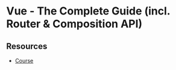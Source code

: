 # Vue - The Complete Guide (incl. Router & Composition API)

## Resources

- [Course](https://www.udemy.com/course/vuejs-2-the-complete-guide/)
